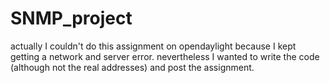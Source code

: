 # SNMP_project

actually I couldn't do this assignment on opendaylight because I kept getting a network and server error. nevertheless I wanted to write the code (although not the real addresses) and post the assignment.
